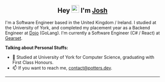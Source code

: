 <h2 align="center">Hey <img src="https://media.giphy.com/media/hvRJCLFzcasrR4ia7z/giphy.gif" width="25px"> I'm <a href="https://www.potters.dev">Josh</a></h2>

I'm a Software Engineer based in the United Kingdom / Ireland. I studied at the University of York, and completed my placement year as a Backend Engineer at [Dojo](https://dojo.tech/) (GoLang). I'm currently a Software Engineer (C# / React) at [Gearset](https://www.gearset.com).

**Talking about Personal Stuffs:**

- 💬  Studied at University of York for Computer Science, graduating with First Class Honours.
- 📫  If you want to reach me, contact@potters.dev.

***
